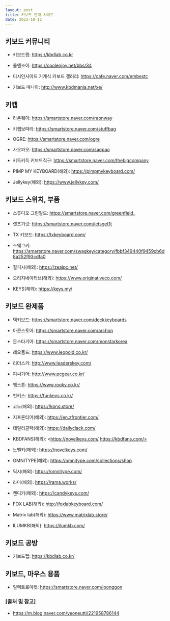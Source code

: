 ```yaml
---
layout: post
title: 키보드 판매 사이트
date: 2022-10-12
---
```


## 키보드 커뮤니티

* 키보드랩: <https://kbdlab.co.kr>

* 쿨엔조이: <https://coolenjoy.net/bbs/34>

* 디시인사이드 기계식 키보드 갤러리: <https://cafe.naver.com/embestc>

* 키보드 매니아: <http://www.kbdmania.net/xe/>

## 키캡

* 라온웨이: <https://smartstore.naver.com/raonway>

* 키캡보따리: <https://smartstore.naver.com/stuffbag>

* OGRE: <https://smartstore.naver.com/ogre>

* 사오파오: <https://smartstore.naver.com/saopao>

* 키득키득 키보드직구: <https://smartstore.naver.com/thebigcompany>

* PIMP MY KEYBOARD(해외): <https://pimpmykeyboard.com/>

* Jellykey(해외): <https://www.jellykey.com/>

## 키보드 스위치, 부품

* 스튜디오 그린필드: <https://smartstore.naver.com/greenfield_>

* 렛츠기릿: <https://smartstore.naver.com/letsget1t>

* TX 키보드: <https://txkeyboard.com/>

* 스웨그키: <https://smartstore.naver.com/swagkey/category/fbbf349440f9459cb6d8a252f93cdfa0>

* 질피시(해외): <https://zealpc.net/>

* 오리지네이티브(해외): <https://www.originativeco.com/>

* KEYS(해외): <https://keys.my/>

## 키보드 완제품

* 덱키보드: <https://smartstore.naver.com/deckkeyboards>

* 아콘스토어: <https://smartstore.naver.com/archon>

* 몬스타기어: <https://smartstore.naver.com/monstarkorea>

* 레오폴드: <https://www.leopold.co.kr/>

* 리더스키: <http://www.leaderskey.com/>

* 피씨기어: <http://www.pcgear.co.kr/>

* 엠스톤: <https://www.rooky.co.kr/>

* 펀키스: <https://funkeys.co.kr/>

* 코노(해외): <https://kono.store/>

* 지프론티어(해외): <https://en.zfrontier.com/>

* 데일리클락(해외): <https://dailyclack.com/>

* KBDFANS(해외): <https://novelkeys.com/ https://kbdfans.com/>

* 노벨키(해외): <https://novelkeys.com/>

* OMNITYPE(해외): <https://omnitype.com/collections/shop>

* 딕시(해외): <https://omnitype.com/>

* 라마(해외): <https://rama.works/>

* 캔디키(해외): <https://candykeys.com/>

* FOX LAB(해외): <http://foxlabkeyboard.com/>

* Matrix lab(해외): <https://www.matrixlab.store/>

* ILUMKB(해외): <https://ilumkb.com/>

## 키보드 공방

* 키보드랩: <https://kbdlab.co.kr/>

## 키보드, 마우스 용품

* 일렉트로마켓: <https://smartstore.naver.com/joonggon>

### [출처 및 참고]
* <https://m.blog.naver.com/yeoneutti/221958786144>
